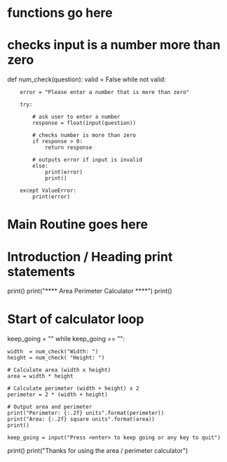 # functions go here

# checks input is a number more than zero
def num_check(question):
    valid = False
    while not valid:
        
        error = "Please enter a number that is more than zero"

        try:

            # ask user to enter a number
            response = float(input(question))

            # checks number is more than zero
            if response > 0:
                return response

            # outputs error if input is invalid
            else:
                print(error)
                print()

        except ValueError:
            print(error)



# Main Routine goes here

# Introduction / Heading print statements
print()
print("**** Area Perimeter Calculator ****")
print()

# Start of calculator loop
keep_going = ""
while keep_going == "":

    width  = num_check("Width: ")
    height = num_check( "Height: ")

    # Calculate area (width x height)
    area = width * height

    # Calculate perimeter (width + height) x 2
    perimeter = 2 * (width + height)

    # Output area and perimeter
    print("Perimeter: {:.2f} units".format(perimeter))
    print("Area: {:.2f} square units".format(area))
    print()

    keep_going = input("Press <enter> to keep going or any key to quit")

print()
print("Thanks for using the area / perimeter calculator")


 

